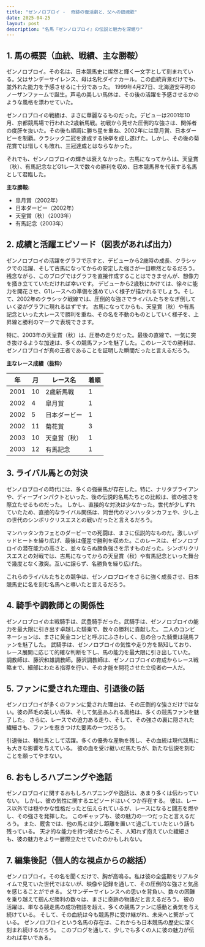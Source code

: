 ```yaml
---
title: "ゼンノロブロイ -  奇跡の復活劇と、父への鎮魂歌"
date: 2025-04-25
layout: post
description: "名馬『ゼンノロブロイ』の伝説と魅力を深堀り"
---
```


## 1. 馬の概要（血統、戦績、主な勝鞍）

ゼンノロブロイ。その名は、日本競馬史に燦然と輝く一文字として刻まれている。父はサンデーサイレンス、母は名牝ダイナカール。この血統背景だけでも、並外れた能力を予感させるに十分であった。  1999年4月27日、北海道安平町のノーザンファームで誕生。芦毛の美しい馬体は、その後の活躍を予感させるかのような風格を漂わせていた。

ゼンノロブロイの戦績は、まさに華麗なるものだった。デビューは2001年10月、京都競馬場で行われた2歳新馬戦。初戦から見せた圧倒的な強さは、関係者の度肝を抜いた。その後も順調に勝ち星を重ね、2002年には皐月賞、日本ダービーを制覇。クラシック二冠を達成する快挙を成し遂げた。しかし、その後の菊花賞では惜しくも敗れ、三冠達成とはならなかった。

それでも、ゼンノロブロイの輝きは衰えなかった。古馬になってからは、天皇賞（秋）、有馬記念などG1レースで数々の勝利を収め、日本競馬界を代表する名馬として君臨した。

**主な勝鞍:**

* 皐月賞（2002年）
* 日本ダービー（2002年）
* 天皇賞（秋）（2003年）
* 有馬記念（2003年）


## 2. 成績と活躍エピソード（図表があれば出力）

ゼンノロブロイの活躍をグラフで示すと、デビューから2歳時の成長、クラシックでの活躍、そして古馬になってからの安定した強さが一目瞭然となるだろう。残念ながら、このブログではグラフを直接作成することはできませんが、想像力を掻き立てていただければ幸いです。  デビューから2歳秋にかけては、徐々に能力を開花させ、G1レースへの準備を進めていく様子が描かれるでしょう。そして、2002年のクラシック戦線では、圧倒的な強さでライバルたちをなぎ倒していく姿がグラフに現れるはずです。  古馬になってからも、天皇賞（秋）や有馬記念といった大レースで勝利を重ね、その名を不動のものとしていく様子を、上昇線と勝利のマークで表現できます。

特に、2003年の天皇賞（秋）は、圧巻の走りだった。最後の直線で、一気に突き抜けるような加速は、多くの競馬ファンを魅了した。このレースでの勝利は、ゼンノロブロイが真の王者であることを証明した瞬間だったと言えるだろう。

**主なレース成績（抜粋）**

| 年 | 月 | レース名        | 着順 |
|----|----|-----------------|-----|
| 2001 | 10 | 2歳新馬戦      | 1   |
| 2002 | 4 | 皐月賞          | 1   |
| 2002 | 5 | 日本ダービー      | 1   |
| 2002 | 11 | 菊花賞          | 3   |
| 2003 | 10 | 天皇賞（秋）    | 1   |
| 2003 | 12 | 有馬記念        | 1   |


## 3. ライバル馬との対決

ゼンノロブロイの時代には、多くの強豪馬が存在した。特に、ナリタブライアンや、ディープインパクトといった、後の伝説的名馬たちとの比較は、彼の強さを際立たせるものだった。  しかし、直接的な対決は少なかった。世代が少しずれていたため、直接的なライバル関係は、同世代のマンハッタンカフェや、少し上の世代のシンボリクリスエスとの戦いだったと言えるだろう。

マンハッタンカフェとのダービーでの死闘は、まさに伝説的なものだ。激しいデッドヒートを繰り広げ、最後は僅差で勝利を収めた。このレースは、ゼンノロブロイの潜在能力の高さと、並々ならぬ勝負強さを示すものだった。シンボリクリスエスとの対戦では、古馬になってからの天皇賞（秋）や有馬記念といった舞台で幾度となく激突。互いに譲らず、名勝負を繰り広げた。

これらのライバルたちとの競争は、ゼンノロブロイをさらに強く成長させ、日本競馬史に名を刻む名馬へと導いたと言えるだろう。


## 4. 騎手や調教師との関係性

ゼンノロブロイの主戦騎手は、武豊騎手だった。武騎手は、ゼンノロブロイの能力を最大限に引き出す卓越した騎乗で、数々の勝利に貢献した。  二人のコンビネーションは、まさに黄金コンビと呼ぶにふさわしく、息の合った騎乗は競馬ファンを魅了した。  武騎手は、ゼンノロブロイの気性や走り方を熟知しており、レース展開に応じて的確な判断を下し、馬の能力を最大限に引き出していた。  調教師は、藤沢和雄調教師。藤沢調教師は、ゼンノロブロイの育成からレース戦略まで、細部にわたる指導を行い、その才能を開花させた立役者の一人だ。


## 5. ファンに愛された理由、引退後の話

ゼンノロブロイが多くのファンに愛された理由は、その圧倒的な強さだけではない。彼の芦毛の美しい馬体、そして気品あふれる風格は、多くの競馬ファンを魅了した。  さらに、レースでの迫力ある走り、そして、その強さの裏に隠された繊細さも、ファンを惹きつけた要素の一つだろう。

引退後は、種牡馬として活躍。多くの優秀な産駒を残し、その血統は現代競馬にも大きな影響を与えている。  彼の血を受け継いだ馬たちが、新たな伝説を刻むことを願ってやまない。


## 6. おもしろハプニングや逸話

ゼンノロブロイに関するおもしろハプニングや逸話は、あまり多くは伝わっていない。  しかし、彼の気性に関するエピソードはいくつか存在する。  彼は、レース以外では穏やかな性格だったと伝えられているが、レースになると闘志を燃やし、その強さを発揮した。  このギャップも、彼の魅力の一つだったと言えるだろう。  また、厩舎では、他の馬とは少し距離を置いて過ごしていたという話も残っている。  天才的な能力を持つ彼だからこそ、人知れず抱えていた繊細さも、彼の魅力をより一層際立たせていたのかもしれない。


## 7. 編集後記（個人的な視点からの総括）

ゼンノロブロイ。その名を聞くだけで、胸が高鳴る。私は彼の全盛期をリアルタイムで見ていた世代ではないが、映像や記録を通して、その圧倒的な強さと気品を感じることができる。  父サンデーサイレンスへの思いを背負い、数々の困難を乗り越えて掴んだ勝利の数々は、まさに奇跡の物語だと言えるだろう。  彼の活躍は、単なる競走馬の成功物語を超え、多くの競馬ファンに感動と勇気を与え続けている。  そして、その血統は今も競馬界に受け継がれ、未来へと繋がっている。  ゼンノロブロイという名馬の存在は、これからも日本競馬の歴史に深く刻まれ続けるだろう。  このブログを通して、少しでも多くの人に彼の魅力が伝われば幸いである。
